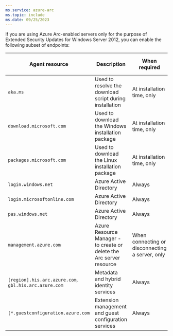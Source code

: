 ```yaml
---
ms.service: azure-arc
ms.topic: include
ms.date: 09/25/2023
---
```


If you are using Azure Arc-enabled servers only for the purpose of Extended Security Updates for Windows Server 2012, you can enable the following subset of endpoints:

| Agent resource | Description | When required| Endpoint used with private link |
|---------|---------|--------|---------|
|`aka.ms`|Used to resolve the download script during installation|At installation time, only| Public |
|`download.microsoft.com`|Used to download the Windows installation package|At installation time, only| Public |
|`packages.microsoft.com`|Used to download the Linux installation package|At installation time, only| Public |
|`login.windows.net`|Azure Active Directory|Always| Public |
|`login.microsoftonline.com`|Azure Active Directory|Always| Public |
|`pas.windows.net`|Azure Active Directory|Always| Public |
|`management.azure.com`|Azure Resource Manager - to create or delete the Arc server resource|When connecting or disconnecting a server, only| Public, unless a [resource management private link](../../../azure-resource-manager/management/create-private-link-access-portal.md) is also configured |
|`[region].his.arc.azure.com`, `gbl.his.arc.azure.com`|Metadata and hybrid identity services|Always| Private |
|`[*.guestconfiguration.azure.com`| Extension management and guest configuration services |Always| Private |
